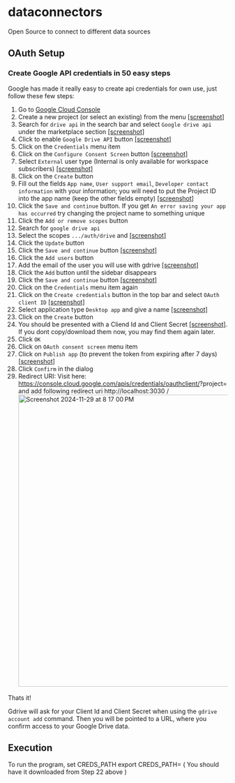 # dataconnectors
Open Source to connect to different data sources

## OAuth Setup
### Create Google API credentials in 50 easy steps

Google has made it really easy to create api credentials for own use, just follow these few steps:

1. Go to [Google Cloud Console](https://console.cloud.google.com/)
2. Create a new project (or select an existing) from the menu [[screenshot]](https://user-images.githubusercontent.com/720405/210136984-7ed0eb00-f940-47c2-a1b7-95147e0f6ed8.png)
3. Search for `drive api` in the search bar and select `Google drive api` under the marketplace section [[screenshot]](https://user-images.githubusercontent.com/720405/210137041-57633760-eb57-4c87-bacf-a9850c363a63.png)
4. Click to enable `Google Drive API` button [[screenshot]](https://user-images.githubusercontent.com/720405/210137243-3f7c1ea6-519b-4c50-afea-577e19fe543d.png)
5. Click on the `Credentials` menu item
6. Click on the `Configure Consent Screen` button [[screenshot]](https://user-images.githubusercontent.com/720405/210137298-9c9eb3d1-9420-4bdb-bd98-4e6e778c8ed5.png)
7. Select `External` user type (Internal is only available for workspace subscribers) [[screenshot]](https://user-images.githubusercontent.com/720405/210137317-de4b8bea-235d-498d-b78d-b0c37dd96717.png)
8. Click on the `Create` button
9. Fill out the fields `App name`, `User support email`, `Developer contact information` with your information; you will need to put the Project ID into the app name (keep the other fields empty) [[screenshot]](https://user-images.githubusercontent.com/720405/210137365-09aa2294-8984-45ef-9a29-7f485cfbe7ac.png)
10. Click the `Save and continue` button. If you get `An error saving your app has occurred` try changing the project name to something unique
11. Click the `Add or remove scopes` button
12. Search for `google drive api`
13. Select the scopes `.../auth/drive` and [[screenshot]](https://user-images.githubusercontent.com/720405/210137392-f851aa1e-ea59-4c19-885e-d246992c4dd7.png)
14. Click the `Update` button
15. Click the `Save and continue` button [[screenshot]](https://user-images.githubusercontent.com/720405/210137425-44cab632-c885-495d-bb10-3b6e842ed79a.png)
16. Click the `Add users` button
17. Add the email of the user you will use with gdrive [[screenshot]](https://user-images.githubusercontent.com/720405/210137458-ec6a6fb3-ea0c-47e8-a8ec-fe230841ba3b.png)
18. Click the `Add` button until the sidebar disappears
19. Click the `Save and continue` button [[screenshot]](https://user-images.githubusercontent.com/720405/210137468-9c1fc03e-cb18-4798-a17c-1a6c912f07a8.png)
20. Click on the `Credentials` menu item again
21. Click on the `Create credentials` button in the top bar and select `OAuth client ID` [[screenshot]](https://user-images.githubusercontent.com/720405/210137498-dc9102c4-2720-466d-809a-4d8947dbb0a0.png)
22. Select application type `Desktop app` and give a name [[screenshot]](https://user-images.githubusercontent.com/720405/210137673-d3a387ab-3bbe-4af3-81c8-7c744aed8bd5.png)
23. Click on the `Create` button
24. You should be presented with a Cliend Id and Client Secret [[screenshot]](https://user-images.githubusercontent.com/720405/210137709-587edb53-4703-4ad3-8941-6130f47d0547.png). If you dont copy/download them now, you may find them again later.
25. Click `OK`
26. Click on `OAuth consent screen` menu item
27. Click on `Publish app` (to prevent the token from expiring after 7 days) [[screenshot]](https://user-images.githubusercontent.com/720405/216276113-18356d78-c81c-42c1-be2b-49c9b6a6cafe.png)
28. Click `Confirm` in the dialog
29. Redirect URI: Visit here: https://console.cloud.google.com/apis/credentials/oauthclient/<client-id>?project=<project> and add following redirect uri
    http://localhost:3030 /<img width="670" alt="Screenshot 2024-11-29 at 8 17 00 PM" src="https://github.com/user-attachments/assets/8cec09f2-b71b-4901-9438-60133726c138">



Thats it!

Gdrive will ask for your Client Id and Client Secret when using the `gdrive account add` command.
Then you will be pointed to a URL, where you confirm access to your Google Drive data.

## Execution
To run the program, set CREDS_PATH
export CREDS_PATH=<location of credentials.json> ( You should have it downloaded from Step 22 above )
